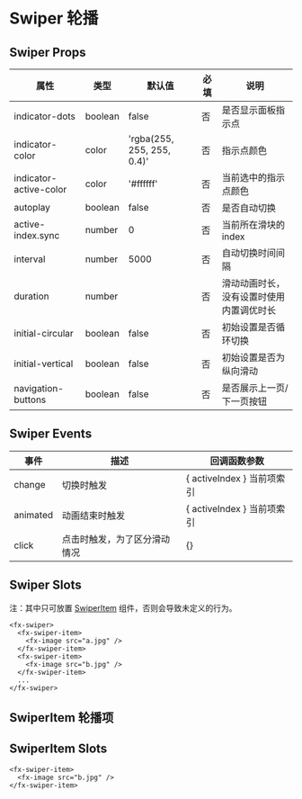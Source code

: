 # Swiper 轮播

## Swiper Props

| 属性                   | 类型    | 默认值                     | 必填 | 说明                                     |
| ---------------------- | ------- | -------------------------- | ---- | ---------------------------------------- |
| indicator-dots         | boolean | false                      | 否   | 是否显示面板指示点                       |
| indicator-color        | color   | 'rgba(255, 255, 255, 0.4)' | 否   | 指示点颜色                               |
| indicator-active-color | color   | '#ffffff'                  | 否   | 当前选中的指示点颜色                     |
| autoplay               | boolean | false                      | 否   | 是否自动切换                             |
| active-index.sync      | number  | 0                          | 否   | 当前所在滑块的 index                     |
| interval               | number  | 5000                       | 否   | 自动切换时间间隔                         |
| duration               | number  |                            | 否   | 滑动动画时长，没有设置时使用内置调优时长 |
| initial-circular       | boolean | false                      | 否   | 初始设置是否循环切换                     |
| initial-vertical       | boolean | false                      | 否   | 初始设置是否为纵向滑动                   |
| navigation-buttons     | boolean | false                      | 否   | 是否展示上一页/下一页按钮                |

## Swiper Events

| 事件     | 描述                         | 回调函数参数               |
| -------- | ---------------------------- | -------------------------- |
| change   | 切换时触发                   | { activeIndex } 当前项索引 |
| animated | 动画结束时触发               | { activeIndex } 当前项索引 |
| click    | 点击时触发，为了区分滑动情况 | {}                         |

## Swiper Slots

注：其中只可放置 [SwiperItem](./Swiper.md#SwiperItem-轮播项) 组件，否则会导致未定义的行为。

```
<fx-swiper>
  <fx-swiper-item>
    <fx-image src="a.jpg" />
  </fx-swiper-item>
  <fx-swiper-item>
    <fx-image src="b.jpg" />
  </fx-swiper-item>
  ...
</fx-swiper>
```

## SwiperItem 轮播项

## SwiperItem Slots

```
<fx-swiper-item>
  <fx-image src="b.jpg" />
</fx-swiper-item>
```
